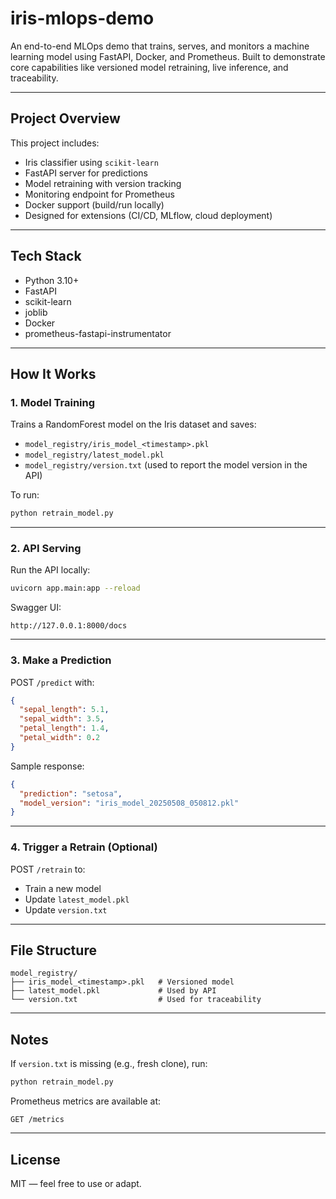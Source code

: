 # iris-mlops-demo

An end-to-end MLOps demo that trains, serves, and monitors a machine learning model using FastAPI, Docker, and Prometheus. Built to demonstrate core capabilities like versioned model retraining, live inference, and traceability.

---

## Project Overview

This project includes:

- Iris classifier using `scikit-learn`
- FastAPI server for predictions
- Model retraining with version tracking
- Monitoring endpoint for Prometheus
- Docker support (build/run locally)
- Designed for extensions (CI/CD, MLflow, cloud deployment)

---

## Tech Stack

- Python 3.10+
- FastAPI
- scikit-learn
- joblib
- Docker
- prometheus-fastapi-instrumentator

---

## How It Works

### 1. Model Training

Trains a RandomForest model on the Iris dataset and saves:

- `model_registry/iris_model_<timestamp>.pkl`
- `model_registry/latest_model.pkl`
- `model_registry/version.txt` (used to report the model version in the API)

To run:
```bash
python retrain_model.py
```

---

### 2. API Serving

Run the API locally:
```bash
uvicorn app.main:app --reload
```

Swagger UI:
```
http://127.0.0.1:8000/docs
```

---

### 3. Make a Prediction

POST `/predict` with:
```json
{
  "sepal_length": 5.1,
  "sepal_width": 3.5,
  "petal_length": 1.4,
  "petal_width": 0.2
}
```

Sample response:
```json
{
  "prediction": "setosa",
  "model_version": "iris_model_20250508_050812.pkl"
}
```

---

### 4. Trigger a Retrain (Optional)

POST `/retrain` to:
- Train a new model
- Update `latest_model.pkl`
- Update `version.txt`

---

## File Structure

```
model_registry/
├── iris_model_<timestamp>.pkl   # Versioned model
├── latest_model.pkl             # Used by API
└── version.txt                  # Used for traceability
```

---

## Notes

If `version.txt` is missing (e.g., fresh clone), run:
```bash
python retrain_model.py
```

Prometheus metrics are available at:
```
GET /metrics
```

---

## License

MIT — feel free to use or adapt.